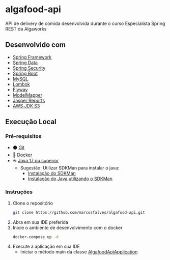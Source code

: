 # algafood-api
API de delivery de comida desenvolvida durante o curso Especialista Spring REST da Algaworks

## Desenvolvido com
* [Spring Framework](https://spring.io/projects/spring-framework)
* [Spring Data](https://spring.io/projects/spring-data)
* [Spring Security](https://spring.io/projects/spring-security)
* [Spring Boot](https://spring.io/projects/spring-boot)
* [MySQL](https://www.mysql.com/)
* [Lombok](https://projectlombok.org/)
* [Flyway](https://flywaydb.org/)
* [ModelMapper](http://modelmapper.org/)
* [Jasper Reports](https://community.jaspersoft.com/)
* [AWS JDK S3](https://docs.aws.amazon.com/sdk-for-java/index.html)

## Execução Local
### Pré-requisitos
- ⚫ [Git](https://git-scm.com/)
- 🐋 [Docker](https://docs.docker.com/engine/install/)
- ☕ [Java 17 ou superior](https://openjdk.org/projects/jdk/)
    - Sugestão: Utilizar SDKMan para instalar o java:
        - [Instalação do SDKMan](https://sdkman.io/install)
        - [Instalação do Java utilizando o SDKMan](https://sdkman.io/usage)

### Instruções

1. Clone o repositório
   ```sh
   git clone https://github.com/marcosfalves/algafood-api.git
   ```
2. Abra em sua IDE preferida
3. Inicie o ambiente de desenvolvimento com o docker
   ```sh
   docker-compose up -d
   ```
4. Execute a aplicação em sua IDE
    - Iniciar o método main da classe [AlgafoodApiApplication](./src/main/java/com/algaworks/algafood/AlgafoodApiApplication.java)